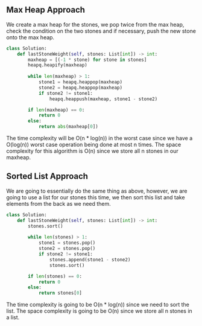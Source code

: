 ## Max Heap Approach
We create a max heap for the stones, we pop twice from the max heap, check the condition on the two stones and if necessary, push the new stone onto the max heap.
``` python
class Solution:
    def lastStoneWeight(self, stones: List[int]) -> int:
        maxheap = [(-1 * stone) for stone in stones]
        heapq.heapify(maxheap)
  
        while len(maxheap) > 1:
            stone1 = heapq.heappop(maxheap)
            stone2 = heapq.heappop(maxheap)
            if stone2 != stone1:
                heapq.heappush(maxheap, stone1 - stone2)

        if len(maxheap) == 0:
            return 0
        else:
            return abs(maxheap[0])
```
The time complexity will be O(n * log(n)) in the worst case since we have a O(log(n)) worst case operation being done at most n times. The space complexity for this algorithm is O(n) since we store all n stones in our maxheap.
## Sorted List Approach
We are going to essentially do the same thing as above, however, we are going to use a list for our stones this time, we then sort this list and take elements from the back as we need them.
``` python
class Solution:
    def lastStoneWeight(self, stones: List[int]) -> int:
        stones.sort()
  
        while len(stones) > 1:
            stone1 = stones.pop()
            stone2 = stones.pop()
            if stone2 != stone1:
                stones.append(stone1 - stone2)
                stones.sort()

        if len(stones) == 0:
            return 0
        else:
            return stones[0]
```
The time complexity is going to be O(n * log(n)) since we need to sort the list. The space complexity is going to be O(n) since we store all n stones in a list.